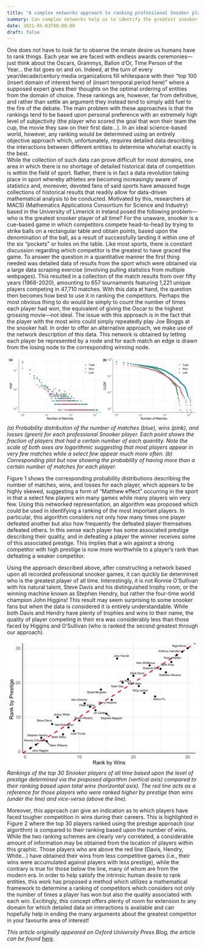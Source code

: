 ```yaml
---
title: "A complex networks approach to ranking professional Snooker players"
summary: Can complex networks help us to identify the greatest snooker player of all time?
date: 2021-05-03T00:00:00
draft: false
---
```


One does not have to look far to observe the innate desire us humans have to rank things. Each year we are faced with endless awards ceremonies—just think about the Oscars, Grammys, Ballon d’Or, Time Person of the Year… the list goes on and on. Indeed, at the turn of every year/decade/century media organizations fill whitespace with their “top 100 (insert domain of interest here) of (insert temporal period here)” where a supposed expert gives their thoughts on the optimal ordering of entities from the domain of choice. These rankings are, however, far from definitive, and rather than settle an argument they instead tend to simply add fuel to the fire of the debate. The main problem with these approaches is that the rankings tend to be based upon personal preference with an extremely high level of subjectivity (the player who scored the goal that won their team the cup, the movie they saw on their first date…). In an ideal science-based world, however, any ranking would be determined using an entirely objective approach which, unfortunately, requires detailed data describing the interactions between different entities to determine who/what exactly is the best.  
While the collection of such data can prove difficult for most domains, one area in which there is no shortage of detailed historical data of competition is within the field of sport. Rather, there is in fact a data revolution taking place in sport whereby athletes are becoming increasingly aware of statistics and, moreover, devoted fans of said sports have amassed huge collections of historical results that readily allow for data-driven mathematical analysis to be conducted. Motivated by this, researchers at MACSI (Mathematics Applications Consortium for Science and Industry) based in the University of Limerick in Ireland posed the following problem—who is the greatest snooker player of all time? 
For the unaware, snooker is a cue-based game in which competitors compete head-to-head by trying to strike balls on a rectangular table and obtain points, based upon the denomination of the ball, as a result of successfully landing it within one of the six “pockets” or holes on the table. Like most sports, there is constant discussion regarding which competitor is the greatest to have graced the game. 
To answer the question in a quantitative manner the first thing needed was detailed data of results from the sport which were obtained via a large data scraping exercise (involving pulling statistics from multiple webpages). This resulted in a collection of the match results from over fifty years (1968-2020), amounting to 657 tournaments featuring 1,221 unique players competing in 47,710 matches.
With this data at hand, the question then becomes how best to use it in ranking the competitors. Perhaps the most obvious thing to do would be simply to count the number of times each player had won, the equivalent of giving the Oscar to the highest grossing movie—not ideal. The issue with this approach is in the fact that the player with the most wins could simply repeatedly play Joe Bloggs at the snooker hall. In order to offer an alternative approach, we make use of the network description of this data. This network is obtained by letting each player be represented by a node and for each match an edge is drawn from the losing node to the corresponding winning node. 

![](distributions.png)
*(a) Probability distribution of the number of matches (blue), wins (pink), and losses (green) for each professional Snooker player. Each point shows the fraction of players that had a certain number of each quantity. Note the scale of both axes are logarithmic suggesting that most players appear in very few matches while a select few appear much more often. (b) Corresponding plot but now showing the probability of having more than a certain number of matches for each player.* 

Figure 1 shows the corresponding probability distributions describing the number of matches, wins, and losses for each player, which appears to be highly skewed, suggesting a form of “Matthew effect” occurring in the sport in that a select few players win many games while many players win very few. Using this networked representation, an algorithm was proposed which could be used in identifying a ranking of the most important players. In particular, this algorithm considers not only how many times one player defeated another but also how frequently the defeated player themselves defeated others. In this sense each player has some associated prestige describing their quality, and in defeating a player the winner receives some of this associated prestige. This implies that a win against a strong competitor with high prestige is now more worthwhile to a player’s rank than defeating a weaker competitor. 

Using the approach described above, after constructing a network based upon all recorded professional snooker games, it can quickly be determined who is the greatest player of all time. Interestingly, it is not Ronnie O’Sullivan with his natural talent, Steve Davis and his distinguished trophy room, or the winning machine known as Stephen Hendry, but rather the four-time world champion John Higgins! This result may seem surprising to some snooker fans but when the data is considered it is entirely understandable. While both Davis and Hendry have plenty of trophies and wins to their name, the quality of player competing in their era was considerably less than those faced by Higgins and O’Sullivan (who is ranked the second greatest through our approach).  

![](rankings.png)
*Rankings of the top 30 Snooker players of all time based upon the level of prestige determined via the proposed algorithm (vertical axis) compared to their ranking based upon total wins (horizontal axis). The red line acts as a reference for those players who were ranked higher by prestige than wins (under the line) and vice-versa (above the line).* 

Moreover, this approach can give an indication as to which players have faced tougher competition in wins during their careers. This is highlighted in Figure 2 where the top 30 players ranked using the prestige approach (our algorithm) is compared to their ranking based upon the number of wins. While the two ranking schemes are clearly very correlated, a considerable amount of information may be obtained from the location of players within this graphic. Those players who are above the red line (Davis, Hendry, White…) have obtained their wins from less competitive games (i.e., their wins were accumulated against players with less prestige), while the contrary is true for those below the line, many of whom are from the modern era.
In order to help satisfy the intrinsic human desire to rank entities, this work has proposed a method which utilizes a mathematical framework to determine a ranking of competitors which considers not only the number of times a player has won but also the quality associated with each win. Excitingly, this concept offers plenty of room for extension to any domain for which detailed data on interactions is available and can hopefully help in ending the many arguments about the greatest competitor in your favourite area of interest!

*This article originally appeared on Oxford University Press Blog, the article can be found [here](https://blog.oup.com/2021/05/a-complex-networks-approach-to-ranking-professional-snooker-players/).*
